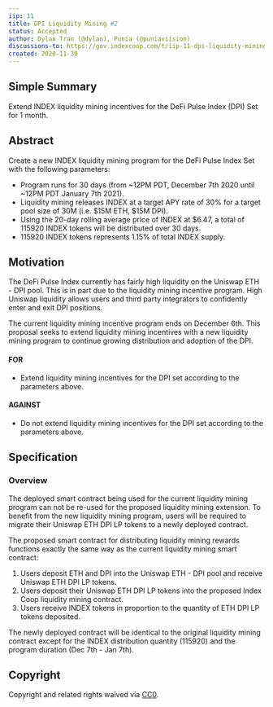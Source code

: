 ```yaml
---
iip: 11
title: DPI Liquidity Mining #2
status: Accepted
author: Dylan Tran (@dylan), Punia (@puniaviision)
discussions-to: https://gov.indexcoop.com/t/iip-11-dpi-liquidity-mining-2/446
created: 2020-11-30
---
```


## Simple Summary

Extend INDEX liquidity mining incentives for the DeFi Pulse Index (DPI) Set for 1 month.

## Abstract

Create a new INDEX liquidity mining program for the DeFi Pulse Index Set with the following parameters:

- Program runs for 30 days (from ~12PM PDT, December 7th 2020 until ~12PM PDT January 7th 2021).
- Liquidity mining releases INDEX at a target APY rate of 30% for a target pool size of 30M (i.e. $15M ETH, $15M DPI).
- Using the 20-day rolling average price of INDEX at \$6.47, a total of 115920 INDEX tokens will be distributed over 30 days.
- 115920 INDEX tokens represents 1.15% of total INDEX supply.

## Motivation

The DeFi Pulse Index currently has fairly high liquidity on the Uniswap ETH - DPI pool. This is in part due to the liquidity mining incentive program. High Uniswap liquidity allows users and third party integrators to confidently enter and exit DPI positions.

The current liquidity mining incentive program ends on December 6th. This proposal seeks to extend liquidity mining incentives with a new liquidity mining program to continue growing distribution and adoption of the DPI.

#### FOR

- Extend liquidity mining incentives for the DPI set according to the parameters above.

#### AGAINST

- Do not extend liquidity mining incentives for the DPI set according to the parameters above.

## Specification

### Overview

The deployed smart contract being used for the current liquidity mining program can not be re-used for the proposed liquidity mining extension. To benefit from the new liquidity mining program, users will be required to migrate their Uniswap ETH DPI LP tokens to a newly deployed contract.

The proposed smart contract for distributing liquidity mining rewards functions exactly the same way as the current liquidity mining smart contract:

1. Users deposit ETH and DPI into the Uniswap ETH - DPI pool and receive Uniswap ETH DPI LP tokens.
1. Users deposit their Uniswap ETH DPI LP tokens into the proposed Index Coop liquidity mining contract.
1. Users receive INDEX tokens in proportion to the quantity of ETH DPI LP tokens deposited.

The newly deployed contract will be identical to the original liquidity mining contract except for the INDEX distribution quantity (115920) and the program duration (Dec 7th - Jan 7th).

## Copyright

Copyright and related rights waived via [CC0](https://creativecommons.org/publicdomain/zero/1.0/).
